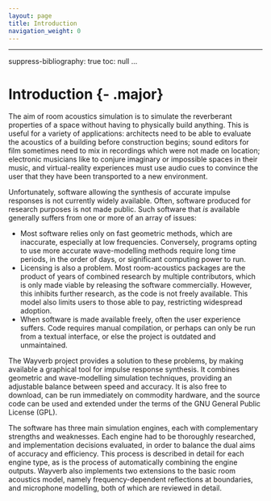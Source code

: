 ```yaml
---
layout: page
title: Introduction
navigation_weight: 0
---
```


---
suppress-bibliography: true
toc: null
...

# Introduction {- .major}

The aim of room acoustics simulation is to simulate the reverberant properties
of a space without having to physically build anything.  This is useful for a
variety of applications: architects need to be able to evaluate the acoustics
of a building before construction begins; sound editors for film sometimes need
to mix in recordings which were not made on location; electronic musicians like
to conjure imaginary or impossible spaces in their music, and virtual-reality
experiences must use audio cues to convince the user that they have been
transported to a new environment.

Unfortunately, software allowing the synthesis of accurate impulse responses is
not currently widely available.  Often, software produced for research purposes
is not made public.  Such software that *is* available generally suffers from
one or more of an array of issues:

- Most software relies only on fast geometric methods, which are inaccurate,
  especially at low frequencies.  Conversely, programs opting to use more
  accurate wave-modelling methods require long time periods, in the order of
  days, or significant computing power to run.
- Licensing is also a problem.  Most room-acoustics packages are the product
  of years of combined research by multiple contributors, which is only made
  viable by releasing the software commercially.  However, this inhibits 
  further research, as the code is not freely available.  This model also 
  limits users to those able to pay, restricting widespread adoption.
- When software is made available freely, often the user experience suffers.
  Code requires manual compilation, or perhaps can only be run from a textual
  interface, or else the project is outdated and unmaintained.

The Wayverb project provides a solution to these problems, by making available
a graphical tool for impulse response synthesis.  It combines geometric and
wave-modelling simulation techniques, providing an adjustable balance between
speed and accuracy.  It is also free to download, can be run immediately on
commodity hardware, and the source code can be used and extended under the
terms of the GNU General Public License (GPL).

The software has three main simulation engines, each with complementary
strengths and weaknesses. Each engine had to be thoroughly researched, and
implementation decisions evaluated, in order to balance the dual aims of
accuracy and efficiency. This process is described in detail for each engine
type, as is the process of automatically combining the engine outputs. Wayverb
also implements two extensions to the basic room acoustics model, namely
frequency-dependent reflections at boundaries, and microphone modelling, both
of which are reviewed in detail.
